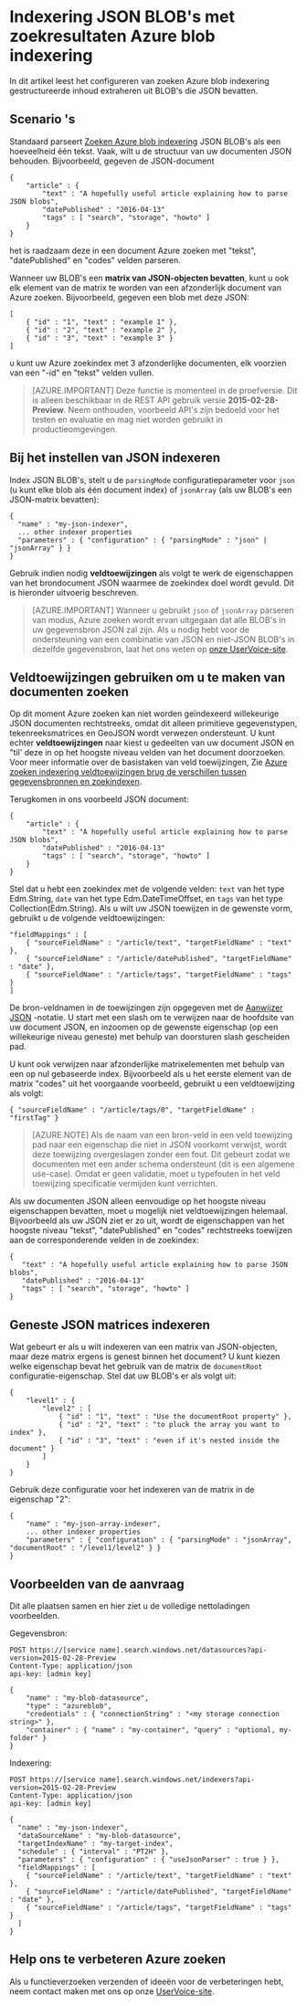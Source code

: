 <properties
pageTitle="Indexering JSON BLOB's met zoekresultaten Azure blob indexering"
description="Indexering JSON BLOB's met zoekresultaten Azure blob indexering"
services="search"
documentationCenter=""
authors="chaosrealm"
manager="pablocas"
editor="" />

<tags
ms.service="search"
ms.devlang="rest-api"
ms.workload="search" ms.topic="article"  
ms.tgt_pltfrm="na"
ms.date="07/26/2016"
ms.author="eugenesh" />

# <a name="indexing-json-blobs-with-azure-search-blob-indexer"></a>Indexering JSON BLOB's met zoekresultaten Azure blob indexering 

In dit artikel leest het configureren van zoeken Azure blob indexering gestructureerde inhoud extraheren uit BLOB's die JSON bevatten.

## <a name="scenarios"></a>Scenario 's

Standaard parseert [Zoeken Azure blob indexering](search-howto-indexing-azure-blob-storage.md) JSON BLOB's als een hoeveelheid één tekst. Vaak, wilt u de structuur van uw documenten JSON behouden. Bijvoorbeeld, gegeven de JSON-document 

    { 
        "article" : {
            "text" : "A hopefully useful article explaining how to parse JSON blobs",
            "datePublished" : "2016-04-13" 
            "tags" : [ "search", "storage", "howto" ]    
        }
    }

het is raadzaam deze in een document Azure zoeken met "tekst", "datePublished" en "codes" velden parseren.

Wanneer uw BLOB's een **matrix van JSON-objecten bevatten**, kunt u ook elk element van de matrix te worden van een afzonderlijk document van Azure zoeken. Bijvoorbeeld, gegeven een blob met deze JSON:  

    [
        { "id" : "1", "text" : "example 1" },
        { "id" : "2", "text" : "example 2" },
        { "id" : "3", "text" : "example 3" }
    ]

u kunt uw Azure zoekindex met 3 afzonderlijke documenten, elk voorzien van een "-id" en "tekst" velden vullen. 

> [AZURE.IMPORTANT] Deze functie is momenteel in de proefversie. Dit is alleen beschikbaar in de REST API gebruik versie **2015-02-28-Preview**. Neem onthouden, voorbeeld API's zijn bedoeld voor het testen en evaluatie en mag niet worden gebruikt in productieomgevingen. 

## <a name="setting-up-json-indexing"></a>Bij het instellen van JSON indexeren

Index JSON BLOB's, stelt u de `parsingMode` configuratieparameter voor `json` (u kunt elke blob als één document index) of `jsonArray` (als uw BLOB's een JSON-matrix bevatten): 

    {
      "name" : "my-json-indexer",
      ... other indexer properties
      "parameters" : { "configuration" : { "parsingMode" : "json" | "jsonArray" } }
    }

Gebruik indien nodig **veldtoewijzingen** als volgt te werk de eigenschappen van het brondocument JSON waarmee de zoekindex doel wordt gevuld.  Dit is hieronder uitvoerig beschreven. 

> [AZURE.IMPORTANT] Wanneer u gebruikt `json` of `jsonArray` parseren van modus, Azure zoeken wordt ervan uitgegaan dat alle BLOB's in uw gegevensbron JSON zal zijn. Als u nodig hebt voor de ondersteuning van een combinatie van JSON en niet-JSON BLOB's in dezelfde gegevensbron, laat het ons weten op [onze UserVoice-site](https://feedback.azure.com/forums/263029-azure-search).

## <a name="using-field-mappings-to-build-search-documents"></a>Veldtoewijzingen gebruiken om u te maken van documenten zoeken 

Op dit moment Azure zoeken kan niet worden geïndexeerd willekeurige JSON documenten rechtstreeks, omdat dit alleen primitieve gegevenstypen, tekenreeksmatrices en GeoJSON wordt verwezen ondersteunt. U kunt echter **veldtoewijzingen** naar kiest u gedeelten van uw document JSON en "til' deze in op het hoogste niveau velden van het document doorzoeken. Voor meer informatie over de basistaken van veld toewijzingen, Zie [Azure zoeken indexering veldtoewijzingen brug de verschillen tussen gegevensbronnen en zoekindexen](search-indexer-field-mappings.md).

Terugkomen in ons voorbeeld JSON document: 

    { 
        "article" : {
            "text" : "A hopefully useful article explaining how to parse JSON blobs",
            "datePublished" : "2016-04-13" 
            "tags" : [ "search", "storage", "howto" ]    
        }
    }

Stel dat u hebt een zoekindex met de volgende velden: `text` van het type Edm.String, `date` van het type Edm.DateTimeOffset, en `tags` van het type Collection(Edm.String). Als u wilt uw JSON toewijzen in de gewenste vorm, gebruikt u de volgende veldtoewijzingen: 

    "fieldMappings" : [ 
        { "sourceFieldName" : "/article/text", "targetFieldName" : "text" },
        { "sourceFieldName" : "/article/datePublished", "targetFieldName" : "date" },
        { "sourceFieldName" : "/article/tags", "targetFieldName" : "tags" }
    ]

De bron-veldnamen in de toewijzingen zijn opgegeven met de [Aanwijzer JSON](http://tools.ietf.org/html/rfc6901) -notatie. U start met een slash om te verwijzen naar de hoofdsite van uw document JSON, en inzoomen op de gewenste eigenschap (op een willekeurige niveau geneste) met behulp van doorsturen slash gescheiden pad. 

U kunt ook verwijzen naar afzonderlijke matrixelementen met behulp van een op nul gebaseerde index. Bijvoorbeeld als u het eerste element van de matrix "codes" uit het voorgaande voorbeeld, gebruikt u een veldtoewijzing als volgt:

    { "sourceFieldName" : "/article/tags/0", "targetFieldName" : "firstTag" }

> [AZURE.NOTE] Als de naam van een bron-veld in een veld toewijzing pad naar een eigenschap die niet in JSON voorkomt verwijst, wordt deze toewijzing overgeslagen zonder een fout. Dit gebeurt zodat we documenten met een ander schema ondersteunt (dit is een algemene use-case). Omdat er geen validatie, moet u typefouten in het veld toewijzing specificatie vermijden kunt verrichten. 

Als uw documenten JSON alleen eenvoudige op het hoogste niveau eigenschappen bevatten, moet u mogelijk niet veldtoewijzingen helemaal. Bijvoorbeeld als uw JSON ziet er zo uit, wordt de eigenschappen van het hoogste niveau "tekst", "datePublished" en "codes" rechtstreeks toewijzen aan de corresponderende velden in de zoekindex: 
 
    { 
       "text" : "A hopefully useful article explaining how to parse JSON blobs",
       "datePublished" : "2016-04-13" 
       "tags" : [ "search", "storage", "howto" ]    
    }

## <a name="indexing-nested-json-arrays"></a>Geneste JSON matrices indexeren

Wat gebeurt er als u wilt indexeren van een matrix van JSON-objecten, maar deze matrix ergens is genest binnen het document? U kunt kiezen welke eigenschap bevat het gebruik van de matrix de `documentRoot` configuratie-eigenschap. Stel dat uw BLOB's er als volgt uit: 

    { 
        "level1" : {
            "level2" : [
                { "id" : "1", "text" : "Use the documentRoot property" }, 
                { "id" : "2", "text" : "to pluck the array you want to index" },
                { "id" : "3", "text" : "even if it's nested inside the document" }  
            ]
        }
    } 

Gebruik deze configuratie voor het indexeren van de matrix in de eigenschap "2": 

    {
        "name" : "my-json-array-indexer",
        ... other indexer properties
        "parameters" : { "configuration" : { "parsingMode" : "jsonArray", "documentRoot" : "/level1/level2" } }
    }


## <a name="request-examples"></a>Voorbeelden van de aanvraag

Dit alle plaatsen samen en hier ziet u de volledige nettoladingen voorbeelden. 

Gegevensbron: 

    POST https://[service name].search.windows.net/datasources?api-version=2015-02-28-Preview
    Content-Type: application/json
    api-key: [admin key]

    {
        "name" : "my-blob-datasource",
        "type" : "azureblob",
        "credentials" : { "connectionString" : "<my storage connection string>" },
        "container" : { "name" : "my-container", "query" : "optional, my-folder" }
    }   

Indexering:

    POST https://[service name].search.windows.net/indexers?api-version=2015-02-28-Preview
    Content-Type: application/json
    api-key: [admin key]

    {
      "name" : "my-json-indexer",
      "dataSourceName" : "my-blob-datasource",
      "targetIndexName" : "my-target-index",
      "schedule" : { "interval" : "PT2H" },
      "parameters" : { "configuration" : { "useJsonParser" : true } }, 
      "fieldMappings" : [ 
        { "sourceFieldName" : "/article/text", "targetFieldName" : "text" },
        { "sourceFieldName" : "/article/datePublished", "targetFieldName" : "date" },
        { "sourceFieldName" : "/article/tags", "targetFieldName" : "tags" }
      ]
    }

## <a name="help-us-make-azure-search-better"></a>Help ons te verbeteren Azure zoeken

Als u functieverzoeken verzenden of ideeën voor de verbeteringen hebt, neem contact maken met ons op onze [UserVoice-site](https://feedback.azure.com/forums/263029-azure-search/).